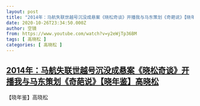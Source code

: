 ```yaml
---
layout: post
title: "2014年：马航失联世越号沉没成悬案《晓松奇谈》开播我与马东策划《奇葩说》【晓年鉴】高晓松"
date: 2020-10-26T23:34:50.000Z
author: 空镜
from: https://www.youtube.com/watch?v=y2eWjTp36BM
tags: [ 高晓松 ]
categories: [ 高晓松 ]
---
```

<!--1603755290000-->
[2014年：马航失联世越号沉没成悬案《晓松奇谈》开播我与马东策划《奇葩说》【晓年鉴】高晓松](https://www.youtube.com/watch?v=y2eWjTp36BM)
------

<div>
【晓年鉴】高晓松
</div>
